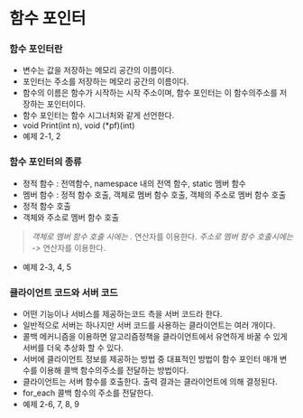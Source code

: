 # 함수 포인터

### 함수 포인터란
- 변수는 값을 저장하는 메모리 공간의 이름이다.
- 포인터는 주소를 저장하는 메모리 공간의 이름이다.
- 함수의 이름은 함수가 시작하는 시작 주소이며, 함수 포인터는 이 함수의주소를 저장하는 포인터이다.
- 함수 포인터는 함수 시그너처와 같게 선언한다.
- void Print(int n), void (*pf)(int)
- 예제 2-1, 2

### 함수 포인터의 종류
- 정적 함수 : 전역함수, namespace 내의 전역 함수, static 멤버 함수
- 멤버 함수 : 정적 함수 호출, 객체로 멤버 함수 호출, 객체의 주소로 멤버 함수 호출
- 정적 함수 호출
- 객체와 주소로 멤버 함수 호출
> *객체로 멤버 함수 호출 시에는 .* 연산자를 이용한다.
> *주소로 멤버 함수 호출시에는 ->* 연산자를 이용한다.
- 예제 2-3, 4, 5 

### 클라이언트 코드와 서버 코드
- 어떤 기능이나 서비스를 제공하는코드 측을 서버 코드라 한다.
- 일반적으로 서버는 하나지만 서버 코드를 사용하는 클라이언트는 여러 개이다.
- 콜백 메커니즘을 이용하면 알고리즘정책을 클라이언트에서 유연하게 바꿀 수 있게 서버를 더욱 추상화 할 수 있다.
- 서버에 클라이언트 정보를 제공하는 방법 중 대표적인 방법이 함수 포인터 매개 변수를 이용해 콜백 함수의주소를 전달하는 방법이다.
- 클라이언트는 서버 함수를 호출한다. 출력 결과는 클라이언트에 의해 결정된다.
- for_each 콜백 함수의 주소를 전달한다.
- 예제 2-6, 7, 8, 9